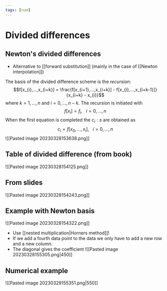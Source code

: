 ```yaml
---
tags: [num]
---
```

# Divided differences

## Newton's divided differences
- Alternative to [[forward substitution]] (mainly in the case of [[Newton interpolation]])

The basis of the divided difference scheme is the *recursion*: $$f[x_{i},...,x_{i+k}] = \frac{f[x_{i+1},...,x_{i+k}] - f[x_{i},...,x_{i+k-1}]}{x_{i+k} - x_{i}}$$where $k=1,...,n$ and $i=0,...,n-k$. The recursion is initiated with $$f[x_{i}]=f_{i}, \ \ \ i=0,...,n$$When the first equation is completed the $c_{i}:s$ are obtained as $$c_{i}=f[x_{0},...,x_{i}], \ \ \ i=0,...,n$$
![[Pasted image 20230328153638.png]]

## Table of divided difference (from book)
![[Pasted image 20230328154125.png]]

## From slides
![[Pasted image 20230328154243.png]]

## Example with Newton basis
![[Pasted image 20230328154322.png]]
- Use [[nested multiplication|Horners method]]!
- If we add a fourth data point to the data we only have to add a new row and a new column.
- The diagonal gives the coefficient
![[Pasted image 20230328155305.png|450]]

## Numerical example
![[Pasted image 20230329155351.png|550]]